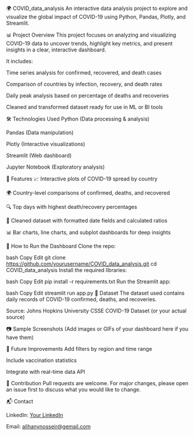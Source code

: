 🌍 COVID_data_analysis
An interactive data analysis project to explore and visualize the global impact of COVID-19 using Python, Pandas, Plotly, and Streamlit.

📊 Project Overview
This project focuses on analyzing and visualizing COVID-19 data to uncover trends, highlight key metrics, and present insights in a clear, interactive dashboard.

It includes:

Time series analysis for confirmed, recovered, and death cases

Comparison of countries by infection, recovery, and death rates

Daily peak analysis based on percentage of deaths and recoveries

Cleaned and transformed dataset ready for use in ML or BI tools

🛠️ Technologies Used
Python (Data processing & analysis)

Pandas (Data manipulation)

Plotly (Interactive visualizations)

Streamlit (Web dashboard)

Jupyter Notebook (Exploratory analysis)

📌 Features
📈 Interactive plots of COVID-19 spread by country

🌍 Country-level comparisons of confirmed, deaths, and recovered

🔍 Top days with highest death/recovery percentages

🧼 Cleaned dataset with formatted date fields and calculated ratios

📊 Bar charts, line charts, and subplot dashboards for deep insights

🚀 How to Run the Dashboard
Clone the repo:

bash
Copy
Edit
git clone https://github.com/yourusername/COVID_data_analysis.git
cd COVID_data_analysis
Install the required libraries:

bash
Copy
Edit
pip install -r requirements.txt
Run the Streamlit app:

bash
Copy
Edit
streamlit run app.py
📁 Dataset
The dataset used contains daily records of COVID-19 confirmed, deaths, and recoveries.

Source: Johns Hopkins University CSSE COVID-19 Dataset (or your actual source)

📷 Sample Screenshots
(Add images or GIFs of your dashboard here if you have them)

🧠 Future Improvements
Add filters by region and time range

Include vaccination statistics

Integrate with real-time data API

🙌 Contribution
Pull requests are welcome. For major changes, please open an issue first to discuss what you would like to change.

📬 Contact

LinkedIn: [Your LinkedIn](https://www.linkedin.com/in/ali-hany-0ba0b036b/)

Email: alihanynosseir@gemail.com

